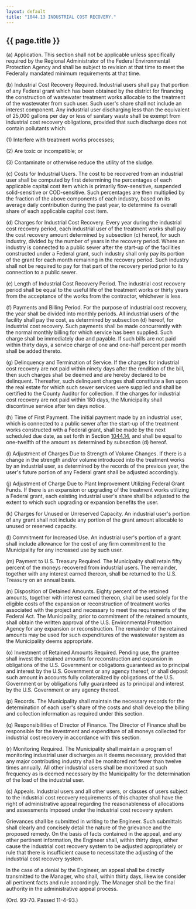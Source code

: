```yaml
---
layout: default 
title: "1044.13 INDUSTRIAL COST RECOVERY."
---
```


{{ page.title }}
----------------

​(a) Application. This section shall not be applicable unless
specifically required by the Regional Administrator of the Federal
Environmental Protection Agency and shall be subject to revision at that
time to meet the Federally mandated minimum requirements at that time.

​(b) Industrial Cost Recovery Required. Industrial users shall pay that
portion of any Federal grant which has been obtained by the district for
financing the construction of wastewater treatment works allocable to
the treatment of the wastewater from such user. Such user's share shall
not include an interest component. Any industrial user discharging less
than the equivalent of 25,000 gallons per day or less of sanitary waste
shall be exempt from industrial cost recovery obligations, provided that
such discharge does not contain pollutants which:

​(1) Interfere with treatment works processes;

​(2) Are toxic or incompatible; or

​(3) Contaminate or otherwise reduce the utility of the sludge.

​(c) Costs for Industrial Users. The cost to be recovered from an
industrial user shall be computed by first determining the percentages
of each applicable capital cost item which is primarily flow-sensitive,
suspended solid-sensitive or COD-sensitive. Such percentages are then
multiplied by the fraction of the above components of each industry,
based on its average daily contribution during the past year, to
determine its overall share of each applicable capital cost item.

​(d) Charges for Industrial Cost Recovery. Every year during the
industrial cost recovery period, each industrial user of the treatment
works shall pay the cost recovery amount determined by subsection (c)
hereof, for such industry, divided by the number of years in the
recovery period. Where an industry is connected to a public sewer after
the start-up of the facilities constructed under a Federal grant, such
industry shall only pay its portion of the grant for each month
remaining in the recovery period. Such industry shall not be required to
pay for that part of the recovery period prior to its connection to a
public sewer.

​(e) Length of Industrial Cost Recovery Period. The industrial cost
recovery period shall be equal to the useful life of the treatment works
or thirty years from the acceptance of the works from the contractor,
whichever is less.

​(f) Payments and Billing Period. For the purpose of industrial cost
recovery, the year shall be divided into monthly periods. All industrial
users of the facility shall pay the cost, as determined by subsection
(d) hereof, for industrial cost recovery. Such payments shall be made
concurrently with the normal monthly billing for which service has been
supplied. Such charge shall be immediately due and payable. If such
bills are not paid within thirty days, a service charge of one and
one-half percent per month shall be added thereto.

​(g) Delinquency and Termination of Service. If the charges for
industrial cost recovery are not paid within ninety days after the
rendition of the bill, then such charges shall be deemed and are hereby
declared to be delinquent. Thereafter, such delinquent charges shall
constitute a lien upon the real estate for which such sewer services
were supplied and shall be certified to the County Auditor for
collection. If the charges for industrial cost recovery are not paid
within 180 days, the Municipality shall discontinue service after ten
days notice.

​(h) Time of First Payment. The initial payment made by an industrial
user, which is connected to a public sewer after the start-up of the
treatment works constructed with a Federal grant, shall be made by the
next scheduled due date, as set forth in Section
[1044.14](45248014.html), and shall be equal to one-twelfth of the
amount as determined by subsection (d) hereof.

​(i) Adjustment of Charges Due to Strength of Volume Changes. If there
is a change in the strength and/or volume introduced into the treatment
works by an industrial user, as determined by the records of the
previous year, the user's future portion of any Federal grant shall be
adjusted accordingly.

​(j) Adjustment of Charge Due to Plant Improvement Utilizing Federal
Grant Funds. If there is an expansion or upgrading of the treatment
works utilizing a Federal grant, each existing industrial user's share
shall be adjusted to the extent to which such upgrading or expansion
benefits the user.

​(k) Charges for Unused or Unreserved Capacity. An industrial user's
portion of any grant shall not include any portion of the grant amount
allocable to unused or reserved capacity.

​(l) Commitment for Increased Use. An industrial user's portion of a
grant shall include allowance for the cost of any firm commitment to the
Municipality for any increased use by such user.

​(m) Payment to U.S. Treasury Required. The Municipality shall retain
fifty percent of the moneys recovered from industrial users. The
remainder, together with any interest earned thereon, shall be returned
to the U.S. Treasury on an annual basis.

​(n) Disposition of Detained Amounts. Eighty percent of the retained
amounts, together with interest earned thereon, shall be used solely for
the eligible costs of the expansion or reconstruction of treatment works
associated with the project and necessary to meet the requirements of
the Federal Act. The Municipality, prior to commitment of the retained
amounts, shall obtain the written approval of the U.S. Environmental
Protection Agency for any expansion or reconstruction. The remainder of
the retained amounts may be used for such expenditures of the wastewater
system as the Municipality deems appropriate.

​(o) Investment of Retained Amounts Required. Pending use, the grantee
shall invest the retained amounts for reconstruction and expansion in
obligations of the U.S. Government or obligations guaranteed as to
principal and interest by the U.S. Government or any agency thereof, or
shall deposit such amount in accounts fully collateralized by
obligations of the U.S. Government or by obligations fully guaranteed as
to principal and interest by the U.S. Government or any agency thereof.

​(p) Records. The Municipality shall maintain the necessary records for
the determination of each user's share of the costs and shall develop
the billing and collection information as required under this section.

​(q) Responsibilities of Director of Finance. The Director of Finance
shall be responsible for the investment and expenditure of all moneys
collected for industrial cost recovery in accordance with this section.

​(r) Monitoring Required. The Municipality shall maintain a program of
monitoring industrial user discharges as it deems necessary, provided
that any major contributing industry shall be monitored not fewer than
twelve times annually. All other industrial users shall be monitored at
such frequency as is deemed necessary by the Municipality for the
determination of the load of the industrial user.

​(s) Appeals. Industrial users and all other users, or classes of users
subject to the industrial cost recovery requirements of this chapter
shall have the right of administrative appeal regarding the
reasonableness of allocations and assessments imposed under the
industrial cost recovery system.

Grievances shall be submitted in writing to the Engineer. Such
submittals shall clearly and concisely detail the nature of the
grievance and the proposed remedy. On the basis of facts contained in
the appeal, and any other pertinent information, the Engineer shall,
within thirty days, either cause the industrial cost recovery system to
be adjusted appropriately or rule that there is insufficient cause to
necessitate the adjusting of the industrial cost recovery system.

In the case of a denial by the Engineer, an appeal shall be directly
transmitted to the Manager, who shall, within thirty days, likewise
consider all pertinent facts and rule accordingly. The Manager shall be
the final authority in the administrative appeal process.

(Ord. 93-70. Passed 11-4-93.)
